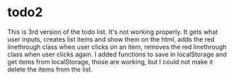 # todo2

This is 3rd version of the todo list.
It's not working properly.
It gets what user inputs, creates list items and show them on the html, adds the red linethrough class when user clicks
on an item, removes the red linethrough class when user clicks again.
I added functions to save in localStorage and get items from localStorage, those are working,
but I could not make it delete the items from the list.
